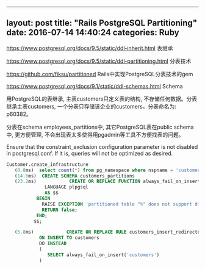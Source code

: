 
---
layout: post
title:  "Rails PostgreSQL Partitioning"
date:   2016-07-14 14:40:24
categories: Ruby
---

https://www.postgresql.org/docs/9.5/static/ddl-inherit.html 表继承

https://www.postgresql.org/docs/9.5/static/ddl-partitioning.html 分表技术

https://github.com/fiksu/partitioned Rails中实现PostgreSQL分表技术的gem

https://www.postgresql.org/docs/9.1/static/ddl-schemas.html Schema

用PostgreSQL的表继承, 主表customers只定义表的结构, 不存储任何数据。分表继承主表customers, 一个分表只存储该企业的customers。分表命名为: p60382。

分表在schema employees_partitions中, 其它PostgreSQL表在public schema中, 更方便管理, 不会出现表太多使得用pgadmin等工具不方便找表的问题。

Ensure that the constraint_exclusion configuration parameter is not disabled in postgresql.conf. If it is, queries will not be optimized as desired.

```sql
Customer.create_infrastructure
   (0.8ms)  select count(*) from pg_namespace where nspname = 'customers_partitions'
   (14.6ms)  CREATE SCHEMA customers_partitions
   (23.2ms)            CREATE OR REPLACE FUNCTION always_fail_on_insert(table_name text) RETURNS boolean
              LANGUAGE plpgsql
              AS $$
           BEGIN
             RAISE EXCEPTION 'partitioned table "%" does not support direct inserts, you should be inserting directly into child tables', table_name;
             RETURN false;
           END;
          $$;

   (5.8ms)            CREATE OR REPLACE RULE customers_insert_redirector AS
            ON INSERT TO customers
            DO INSTEAD
            (
               SELECT always_fail_on_insert('customers')
            )
```
